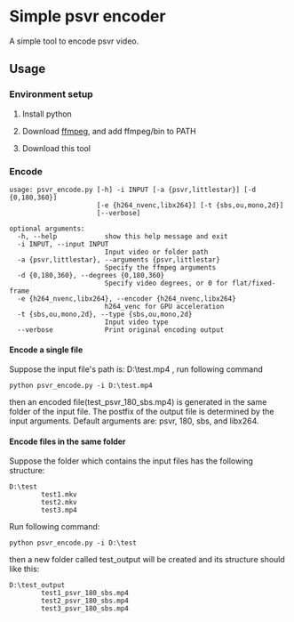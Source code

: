# Simple psvr encoder

A simple tool to encode psvr video.

## Usage

### Environment setup

1. Install python

2. Download [ffmpeg](https://www.ffmpeg.org/download.html), and add ffmpeg/bin to PATH

3. Download this tool



### Encode

```shell
usage: psvr_encode.py [-h] -i INPUT [-a {psvr,littlestar}] [-d {0,180,360}]
                      [-e {h264_nvenc,libx264}] [-t {sbs,ou,mono,2d}]
                      [--verbose]

optional arguments:
  -h, --help            show this help message and exit
  -i INPUT, --input INPUT
                        Input video or folder path
  -a {psvr,littlestar}, --arguments {psvr,littlestar}
                        Specify the ffmpeg arguments
  -d {0,180,360}, --degrees {0,180,360}
                        Specify video degrees, or 0 for flat/fixed-frame
  -e {h264_nvenc,libx264}, --encoder {h264_nvenc,libx264}
                        h264_venc for GPU acceleration
  -t {sbs,ou,mono,2d}, --type {sbs,ou,mono,2d}
                        Input video type
  --verbose             Print original encoding output

```

#### Encode a single file

Suppose the input file's path is: D:\test.mp4 , run following command

```shell
python psvr_encode.py -i D:\test.mp4
```

then an encoded file(test_psvr_180_sbs.mp4) is generated in the same folder of the input file. The postfix of the output file is determined by the input arguments.  Default arguments are: psvr, 180, sbs, and libx264.

#### Encode files in the same folder

Suppose the folder which contains the input files has the following structure:

```shell
D:\test 
        test1.mkv
        test2.mkv
        test3.mp4
```

Run following command:

```shell
python psvr_encode.py -i D:\test
```

then a new folder called test_output will be created and its structure should like this:

```shell
D:\test_output 
        test1_psvr_180_sbs.mp4
        test2_psvr_180_sbs.mp4
        test3_psvr_180_sbs.mp4
```

